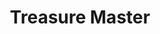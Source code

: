 ---
layout: video
series: Angry Video Game Nerd - Bad Game Cover Art
episode: 16
title: "Treasure Master"
permalink: /avgn/bad-game-cover-art-16
video_info:
  - youtube;YouTube;cfHx2agKS5o
release_date: 2015-12-16
mike_notes:
toggle: off
special: bad-covers
special_id: "Bad Game Cover Art Videos"
platforms:
  - Nintendo Entertainment System
---